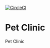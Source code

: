[![CircleCI](https://circleci.com/gh/Piyush2509/pet-clinic.svg?style=svg)](https://circleci.com/gh/Piyush2509/pet-clinic)

# Pet Clinic
Pet Clinic
